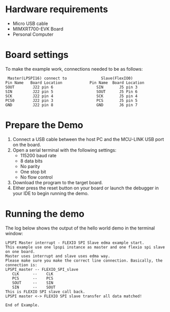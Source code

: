 Hardware requirements
=====================
- Micro USB cable
- MIMXRT700-EVK Board
- Personal Computer

Board settings
============
To make the example work, connections needed to be as follows:
~~~~~~~~~~~~~~~~~~~~~~~~~~~~~~~~~~~~~~~~~~~~~~~~~~~~~~~~~~~~~~~~~~~~~~
 Master(LPSPI16) connect to               Slave(FlexIO0)
Pin Name   Board Location            Pin Name  Board Location
SOUT        J22 pin 6         	        SIN       J5 pin 3
SIN         J22 pin 5         	        SOUT      J5 Pin 6
SCK         J22 pin 4        	        SCK       J5 pin 4
PCS0        J22 pin 3        	        PCS       J5 pin 5
GND         J22 pin 8                   GND       J6 pin 7
~~~~~~~~~~~~~~~~~~~~~~~~~~~~~~~~~~~~~~~~~~~~~~~~~~~~~~~~~~~~~~~~~~~~~~

Prepare the Demo
================
1.  Connect a USB cable between the host PC and the MCU-LINK USB port on the board.
2.  Open a serial terminal with the following settings:
    - 115200 baud rate
    - 8 data bits
    - No parity
    - One stop bit
    - No flow control
3.  Download the program to the target board.
4.  Either press the reset button on your board or launch the debugger in your IDE to begin running the demo.

Running the demo
================
The log below shows the output of the hello world demo in the terminal window:
~~~~~~~~~~~~~~~~~~~~~~~~~~~~~~~~~~~
LPSPI Master interrupt - FLEXIO SPI Slave edma example start.
This example use one lpspi instance as master and one flexio spi slave on one board.
Master uses interrupt and slave uses edma way.
Please make sure you make the correct line connection. Basically, the connection is: 
LPSPI_master -- FLEXIO_SPI_slave   
   CLK      --    CLK  
   PCS      --    PCS  
   SOUT     --    SIN  
   SIN      --    SOUT 
This is FLEXIO SPI slave call back.
LPSPI master <-> FLEXIO SPI slave transfer all data matched!

End of Example. 
~~~~~~~~~~~~~~~~~~~~~~~~~~~~~~~~~~~
